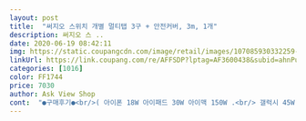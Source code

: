 ```yaml
---
layout: post 
title:  "써지오 스위치 개별 멀티탭 3구 + 안전커버, 3m, 1개" 
description: 써지오 스 ..
date: 2020-06-19 08:42:11 
img: https://static.coupangcdn.com/image/retail/images/107085930332259-f54c80c7-3877-4426-82d5-030aa8d31cbb.jpg 
linkUrl: https://link.coupang.com/re/AFFSDP?lptag=AF3600438&subid=ahnPublicAsk&pageKey=19136228&itemId=40642468&vendorItemId=3061670880&traceid=V0-113-de69184e02f550ba 
categories: [1016] 
color: FF1744 
price: 7030 
author: Ask View Shop 
cont:  "●구매후기●<br/>( 아이폰 18W 아이패드 30W 아이맥 150W .<br/> 갤럭시 45W )<br/>(개별 전원스위치 없는 오<br/> -래된 멀티탭 사용)<br/>가격이 착하고<br/>과부하차단 스위치와 양극차단 스위치(전류가 새지 않도록 예방)<br/>안전 접지극 부착(감전사고 예방)<br/>안전커버 증정(꽤 유용함)... <br/> 이라는 점이고요,<br/>외관상으로도 깔끔해 보이며<br/>2018.<br/>06.<br/>04<br/>2800W 넘어서 폭발이 생기면 개인책임 이니까 조심하셔요 !!<br/>3구 중에 두개만 사용 했었고 그중 하나를 끄려는 상태였어요.<br/><br/>3구 중에 세 번째 1구는 작동이 되지 않습니다.<br/><br/>3구가 필요한데다가<br/><br/><br/><br/> 5월 5일 상품평 추가 <br/> 2018.<br/>07.<br/>06 상품평 업데이트<br/>●●●<br/>❤️ 써지오 스위치 개별 멀티탭 3구 3M ❤️<br/>가격 저렴하고 소비전력 높고 주황색 불빛도 예쁘고 너무 좋아요 ^^<br/>가격도 좋아서 주문 마음에 들어요<br/>개별 스위치 멀티탭으로 아주 효율적이고 깔끔해요.<br/><br/>겸사겸사 전기선이 짧은 3구 멀티탭으로 주문했어요.<br/><br/>과부하 안걸리고 잘되네요 !! 당연히 과부하 안걸리는게 정상 이지만<br/>구매 이유 : 침대하고 콘센트가 멀어서 멀티탭 주문 했어요<br/>구매에 도움이 되셨으면 도움이 돼요 부탁 드립니다 ^^<br/>구매하는데 도움이 되면 좋겠습니다<br/>구입후 뒤늦게 발견한 것은 중국산이라는 것.<br/><br/>굳이 새 멀티탭을 구입할 필요를 못느끼고<br/>그분이 제 후기보고 사셨음 어쩌나 걱정되네요ㅠ<br/>기존에 사용하던 멀티탭이 2구인데<br/>다리미질을 다 끝내고 주황색 개별 멀티탭 버튼을<br/>당시 밤 11시 가까운 시간에 촛불과 후레쉬를 켜좋고<br/>동시에 여러가지를 돌리지 않으면 괜춘합니다요 ㅎㅎㅎ<br/>동시에 전력 높은걸 여러가지를 돌리지 않으면 머:; 낮은건 괜찮습니다<br/>두꺼비집을 손대는게 아니라 복도에 있는<br/>두꺼비집을 찾아보니 휴즈가 올라가지도 않고<br/>디자인 .<br/> 크기도 괜찮고 스위치만 켜고 끄면 작동 되니까<br/>멀티탭 두께 : Lightning 케이블 50배 입니다.<br/> ( 엄청 두꺼워요 )<br/>멀티탭 성능 : 최대 2800W 사용가능 / 과부하 차단 안되요 ( 위험 )<br/>멀티탭 안전에 대해 새삼 알게된 계기가 되었습니다.<br/><br/>멀티탭 핀 규격과 안맞아서 접촉저항으로 스파크 , 터짐 증상이<br/>멀티탭 필요해서 찾아봤는데 가격도 저렴하고 괜찮네요 !!<br/>멀티탭에서 빼는 과정에서 손바닥만한 불꽃이 튀는 동시에<br/>멀티탭은 전기만 들어오면 된다고 생각했던 저는<br/>무접지 플러그 국내생산이 안되고 Only 중국산인데 국내 220V<br/>뭔가 간단한 상황이 아니구나 싶고<br/>보통 전기를 사용하지 않을 때는 코드를 뽑아놓기 때문에<br/>부랴부랴 상품평 업데이트 하고 별점도 뺍니다.<br/><br/>불꽃이 일고 펑소리가 나다니 이해가 안갑니다.<br/><br/>불이 들어오는 온오프 멀티탭 단추를 off로 끄는 중에<br/>뽑기를 잘한건지 저는 이상없이 잘 사용 중입니다... <br/><br/>사용한지 얼마되지 않았는데 3일 전<br/>새벽 1시까지 견뎌야 했던 무섭고 난감했던 경험이 있습니다.<br/><br/>생산 국가 : 중국 ( Made in China )<br/>세월과 함께 멀티탭도 엄청 오래된 것들이 많더라구요.<br/><br/>소비전력 2800W 라서 완전히 대형가전 아니면 모두 사용되고<br/>소비전력 2800W 아이폰 충전 .<br/> 아이맥 .<br/> 아이패드 충전 문제없이<br/>소비전력 큰거 한번에 키지 않으면 문제가 없을거 같숩니다.<br/> 전 밥솥에 밥 하면서 멀티탭이 에어프라이어 할게 있어도 동시에 멀 하진 않아여.<br/> 밥 다 되길 기다렸다 하지여.<br/> ㅎ<br/>써지오 멀티탭 계속 사용해도 이정도 가볍게 커버 합니다 !!<br/>써지오 스위치 멀티탭은 1.<br/>5m의 적당한 전기선 길이에<br/>써지오 스위치 멀티탭이 딱 눈에 들어와서 선택했어요.<br/><br/>아무래도 품질관리 면에서 신경 쓰이는 건 사실이나<br/>아파트 공용 전기실에서 약 2시간 동안 쩔쩔 매신 것을 보니<br/>안쓸때 끄니까 전기도 절약하고 과부하가 안생겨서 엄청 좋아요 !!<br/>안전한 멀티탭으로 다 바꾸고<br/>어떠한 경로로 우리집에 오게 되었는지 기억도 안나는... <br/><br/>언제부터인가 아예 이런 번거로움은 줄이고<br/>얼마 전, 멀티탭으로 인한 작은 사고가 있었습니다.<br/><br/>연락 받고 야밤에 올라오신 야간당직 전기기사 두분이<br/>예전 멀티탭 이정도 하면 힘들어 하고 전기 공급이 안되던데<br/>예전에  암 생각 읎이 소비전력 큰거 세개 동시에 돌렸다가 전원이 나간적이 있어서 놀란적이 있거든요.<br/> 두꺼비집 열어서 올리면 다시 내려가고 또 내려가고 몇번을 그러다가 휴;;; 다시 두꺼비집을 올리니 불이 들어와서 천만다행한적이 있어서 이젠 한번에 돌리지 않숩니다 ㅋㅋㅋ<br/>예전에 주문하신분들하고 비닐에 차이가 있네여.<br/> 머 그건 중요한거 아니고 제품이 작동이 잘 되야겠지여;; 전원을 켜 보니 불도 잘 들어오고 문제 없슙니다요;;; 안전마개도 하나 들어 있네여.<br/> ㅎㅎ<br/>오래된 멀티탭은 개별 전원장치가 부착된<br/>오랫동안 사용해보고 상품평 추가 할께요 ^^<br/>오프로 끄는 과정에서 또 펑!하고 작은 불꽃이 일어<br/>우리집은 지은지 10년이 채 되지 않은 아파트인데<br/>이 제품의 좋은 점은 다른 멀티탭에 비해<br/>이번 기회에 멀티탭을 정리하다보니<br/>이번 써지오 멀티탭은 6/4일부터 썼으니 딱 1달만에 고장나네요.<br/><br/>이상하게 멀티탭 구매하니 집에 있는 멀티탭을 모조리 새 제품으로  다 바꾸고 싶네요 ㅋ 새거라 하얗고 좋아서 그런가봅니다 ㅎㅎㅎ 전 요 멀티탭에 3개는 꼽아 놨는데 3개를 동시에 돌릴일이 없고 아니 2개도 동시에 돌리지 않아서 괜찮을거 같네염;;<br/>이제품을 쓰시는 분들은 전력이 큰 여러가지를 동시에 돌리지 않으면 오래 사용 가는 할거 같숩니돠!! 사람도 멀티로 3가지 이상 하기 힘들지 않숩니꽈!!!! 똑같은 이치지요.<br/> ㅋㅋㅋ<br/>있을 수 있지만 이것은 멀티탭 문제는 아닙니다 !!<br/>저는 이거 버리고 국산으로 다시 살래요<br/>전기 사용에 늘 관심을 기울이려고 합니다.<br/><br/>전기세를 좀 더 절약해 줄 수 있는 스위치 개별 멀티탭을 주로 사용하고 있는데 넘 편하더라고요.<br/><br/>제가 받은 상품만 유독 불량이었는지는 모르겠으나<br/>제가 코드줄을 잡고 빼낸 것도 아니고,<br/>제품 브랜드랑 가격대가 넘 다양한데<br/>좀 전에 어느분께서 [도움이 돼요]를 눌러주셨길래<br/>주관적인 솔직한 구매 후기입니다<br/>주방을 정리하며 멀티탭이 갑자기 필요해서 부랴부랴 주문을 했구요 똭 3구가 필요해서 알아보니 요 제품이 제일 저렴하고 새벽에 오니 주문을 했지여;;겉엔 그냥 민무늬 비닐에 쌓여 있고 뽁뽁이에 또 한번 싸서 쿠팡 비닐에 배송 되었네요.<br/> ㅋ<br/>지난번 사고로 놀란 가슴에 또 일어난 사건이라<br/>지난번 사고야 워낙 오래된 멀티탭이었으니 그렇다 쳐도<br/>지난번과 같은 사고를 예방할 수 있도록<br/>진짜 뒤로 나자빠질 뻔 했습니다.<br/> 무서웠어요ㅠ<br/>집안에 안쓰고 보관해 둔 멀티탭이 많아<br/>집에 있는 멀티탭 길이가 너무 길어서 전기선이 지저분해 보여<br/>참고해 주세요... <br/><br/>첫째 어릴때 처음에 살던 주상복합아파트에서 과부하로 제가 있던 아파트 동 전체가 불이 나간적 있는데 ;; 무섭더군요.<br/> 으으으 5분만에 전원이 다시 들어 왔는데;; 전기 과부하가 위험한거드라구요 ㅎ<br/>컴퓨터 사용이 끝나 충전 중인 휴대폰의 충전기를<br/>컴퓨터를 사용하면서 휴대폰을 충전하다가<br/>코드 부드럽게 꼽아지고 전원 차단 스위치가 있어서<br/>편리하고 안쓰는 구는 안전캡으로 막으라는 센스도 있어요 ^^<br/>하여간 저로서는 님들께 추천할 수 없습니다.<br/><br/>휴대폰 충전 .<br/> 노트북 충전 할꺼라서 대충 주문 했는데<br/>( 아이폰 18W 아이패드 30W 아이맥 150W .<br/> 갤럭시 45W )<br/>(개별 전원스위치 없는 오<br/> -래된 멀티탭 사용)<br/>가격이 착하고<br/>과부하차단 스위치와 양극차단 스위치(전류가 새지 않도록 예방)<br/>안전 접지극 부착(감전사고 예방)<br/>안전커버 증정(꽤 유용함)... <br/> 이라는 점이고요,<br/>외관상으로도 깔끔해 보이며<br/>2018.<br/>06.<br/>04<br/>2800W 넘어서 폭발이 생기면 개인책임 이니까 조심하셔요 !!<br/>3구 중에 두개만 사용 했었고 그중 하나를 끄려는 상태였어요.<br/><br/>3구 중에 세 번째 1구는 작동이 되지 않습니다.<br/><br/>3구가 필요한데다가<br/><br/><br/><br/> 5월 5일 상품평 추가 <br/> 2018.<br/>07.<br/>06 상품평 업데이트<br/>●●●<br/>❤️ 써지오 스위치 개별 멀티탭 3구 3M ❤️<br/>가격 저렴하고 소비전력 높고 주황색 불빛도 예쁘고 너무 좋아요 ^^<br/>가격도 좋아서 주문 마음에 들어요<br/>개별 스위치 멀티탭으로 아주 효율적이고 깔끔해요.<br/><br/>겸사겸사 전기선이 짧은 3구 멀티탭으로 주문했어요.<br/><br/>과부하 안걸리고 잘되네요 !! 당연히 과부하 안걸리는게 정상 이지만<br/>구매 이유 : 침대하고 콘센트가 멀어서 멀티탭 주문 했어요<br/>구매에 도움이 되셨으면 도움이 돼요 부탁 드립니다 ^^<br/>구매하는데 도움이 되면 좋겠습니다<br/>구입후 뒤늦게 발견한 것은 중국산이라는 것.<br/><br/>굳이 새 멀티탭을 구입할 필요를 못느끼고<br/>그분이 제 후기보고 사셨음 어쩌나 걱정되네요ㅠ<br/>기존에 사용하던 멀티탭이 2구인데<br/>다리미질을 다 끝내고 주황색 개별 멀티탭 버튼을<br/>당시 밤 11시 가까운 시간에 촛불과 후레쉬를 켜좋고<br/>동시에 여러가지를 돌리지 않으면 괜춘합니다요 ㅎㅎㅎ<br/>동시에 전력 높은걸 여러가지를 돌리지 않으면 머:; 낮은건 괜찮습니다<br/>두꺼비집을 손대는게 아니라 복도에 있는<br/>두꺼비집을 찾아보니 휴즈가 올라가지도 않고<br/>디자인 .<br/> 크기도 괜찮고 스위치만 켜고 끄면 작동 되니까<br/>멀티탭 두께 : Lightning 케이블 50배 입니다.<br/> ( 엄청 두꺼워요 )<br/>멀티탭 성능 : 최대 2800W 사용가능 / 과부하 차단 안되요 ( 위험 )<br/>멀티탭 안전에 대해 새삼 알게된 계기가 되었습니다.<br/><br/>멀티탭 핀 규격과 안맞아서 접촉저항으로 스파크 , 터짐 증상이<br/>멀티탭 필요해서 찾아봤는데 가격도 저렴하고 괜찮네요 !!<br/>멀티탭에서 빼는 과정에서 손바닥만한 불꽃이 튀는 동시에<br/>멀티탭은 전기만 들어오면 된다고 생각했던 저는<br/>무접지 플러그 국내생산이 안되고 Only 중국산인데 국내 220V<br/>뭔가 간단한 상황이 아니구나 싶고<br/>보통 전기를 사용하지 않을 때는 코드를 뽑아놓기 때문에<br/>부랴부랴 상품평 업데이트 하고 별점도 뺍니다.<br/><br/>불꽃이 일고 펑소리가 나다니 이해가 안갑니다.<br/><br/>불이 들어오는 온오프 멀티탭 단추를 off로 끄는 중에<br/>뽑기를 잘한건지 저는 이상없이 잘 사용 중입니다... <br/><br/>사용한지 얼마되지 않았는데 3일 전<br/>새벽 1시까지 견뎌야 했던 무섭고 난감했던 경험이 있습니다.<br/><br/>생산 국가 : 중국 ( Made in China )<br/>세월과 함께 멀티탭도 엄청 오래된 것들이 많더라구요.<br/><br/>소비전력 2800W 라서 완전히 대형가전 아니면 모두 사용되고<br/>소비전력 2800W 아이폰 충전 .<br/> 아이맥 .<br/> 아이패드 충전 문제없이<br/>소비전력 큰거 한번에 키지 않으면 문제가 없을거 같숩니다.<br/> 전 밥솥에 밥 하면서 멀티탭이 에어프라이어 할게 있어도 동시에 멀 하진 않아여.<br/> 밥 다 되길 기다렸다 하지여.<br/> ㅎ<br/>써지오 멀티탭 계속 사용해도 이정도 가볍게 커버 합니다 !!<br/>써지오 스위치 멀티탭은 1.<br/>5m의 적당한 전기선 길이에<br/>써지오 스위치 멀티탭이 딱 눈에 들어와서 선택했어요.<br/><br/>아무래도 품질관리 면에서 신경 쓰이는 건 사실이나<br/>아파트 공용 전기실에서 약 2시간 동안 쩔쩔 매신 것을 보니<br/>안쓸때 끄니까 전기도 절약하고 과부하가 안생겨서 엄청 좋아요 !!<br/>안전한 멀티탭으로 다 바꾸고<br/>어떠한 경로로 우리집에 오게 되었는지 기억도 안나는... <br/><br/>언제부터인가 아예 이런 번거로움은 줄이고<br/>얼마 전, 멀티탭으로 인한 작은 사고가 있었습니다.<br/><br/>연락 받고 야밤에 올라오신 야간당직 전기기사 두분이<br/>예전 멀티탭 이정도 하면 힘들어 하고 전기 공급이 안되던데<br/>예전에  암 생각 읎이 소비전력 큰거 세개 동시에 돌렸다가 전원이 나간적이 있어서 놀란적이 있거든요.<br/> 두꺼비집 열어서 올리면 다시 내려가고 또 내려가고 몇번을 그러다가 휴;;; 다시 두꺼비집을 올리니 불이 들어와서 천만다행한적이 있어서 이젠 한번에 돌리지 않숩니다 ㅋㅋㅋ<br/>예전에 주문하신분들하고 비닐에 차이가 있네여.<br/> 머 그건 중요한거 아니고 제품이 작동이 잘 되야겠지여;; 전원을 켜 보니 불도 잘 들어오고 문제 없슙니다요;;; 안전마개도 하나 들어 있네여.<br/> ㅎㅎ<br/>오래된 멀티탭은 개별 전원장치가 부착된<br/>오랫동안 사용해보고 상품평 추가 할께요 ^^<br/>오프로 끄는 과정에서 또 펑!하고 작은 불꽃이 일어<br/>우리집은 지은지 10년이 채 되지 않은 아파트인데<br/>이 제품의 좋은 점은 다른 멀티탭에 비해<br/>이번 기회에 멀티탭을 정리하다보니<br/>이번 써지오 멀티탭은 6/4일부터 썼으니 딱 1달만에 고장나네요.<br/><br/>이상하게 멀티탭 구매하니 집에 있는 멀티탭을 모조리 새 제품으로  다 바꾸고 싶네요 ㅋ 새거라 하얗고 좋아서 그런가봅니다 ㅎㅎㅎ 전 요 멀티탭에 3개는 꼽아 놨는데 3개를 동시에 돌릴일이 없고 아니 2개도 동시에 돌리지 않아서 괜찮을거 같네염;;<br/>이제품을 쓰시는 분들은 전력이 큰 여러가지를 동시에 돌리지 않으면 오래 사용 가는 할거 같숩니돠!! 사람도 멀티로 3가지 이상 하기 힘들지 않숩니꽈!!!! 똑같은 이치지요.<br/> ㅋㅋㅋ<br/>있을 수 있지만 이것은 멀티탭 문제는 아닙니다 !!<br/>저는 이거 버리고 국산으로 다시 살래요<br/>전기 사용에 늘 관심을 기울이려고 합니다.<br/><br/>전기세를 좀 더 절약해 줄 수 있는 스위치 개별 멀티탭을 주로 사용하고 있는데 넘 편하더라고요.<br/><br/>제가 받은 상품만 유독 불량이었는지는 모르겠으나<br/>제가 코드줄을 잡고 빼낸 것도 아니고,<br/>제품 브랜드랑 가격대가 넘 다양한데<br/>좀 전에 어느분께서 [도움이 돼요]를 눌러주셨길래<br/>주관적인 솔직한 구매 후기입니다<br/>주방을 정리하며 멀티탭이 갑자기 필요해서 부랴부랴 주문을 했구요 똭 3구가 필요해서 알아보니 요 제품이 제일 저렴하고 새벽에 오니 주문을 했지여;;겉엔 그냥 민무늬 비닐에 쌓여 있고 뽁뽁이에 또 한번 싸서 쿠팡 비닐에 배송 되었네요.<br/> ㅋ<br/>지난번 사고로 놀란 가슴에 또 일어난 사건이라<br/>지난번 사고야 워낙 오래된 멀티탭이었으니 그렇다 쳐도<br/>지난번과 같은 사고를 예방할 수 있도록<br/>진짜 뒤로 나자빠질 뻔 했습니다.<br/> 무서웠어요ㅠ<br/>집안에 안쓰고 보관해 둔 멀티탭이 많아<br/>집에 있는 멀티탭 길이가 너무 길어서 전기선이 지저분해 보여<br/>참고해 주세요... <br/><br/>첫째 어릴때 처음에 살던 주상복합아파트에서 과부하로 제가 있던 아파트 동 전체가 불이 나간적 있는데 ;; 무섭더군요.<br/> 으으으 5분만에 전원이 다시 들어 왔는데;; 전기 과부하가 위험한거드라구요 ㅎ<br/>컴퓨터 사용이 끝나 충전 중인 휴대폰의 충전기를<br/>컴퓨터를 사용하면서 휴대폰을 충전하다가<br/>코드 부드럽게 꼽아지고 전원 차단 스위치가 있어서<br/>편리하고 안쓰는 구는 안전캡으로 막으라는 센스도 있어요 ^^<br/>하여간 저로서는 님들께 추천할 수 없습니다.<br/><br/>휴대폰 충전 .<br/> 노트북 충전 할꺼라서 대충 주문 했는데<br/>" 
---
```

